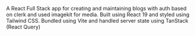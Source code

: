 A React Full Stack app for creating and maintaining blogs with auth based on clerk and used imagekit for media. Built using React 19 and styled using Tailwind CSS.
Bundled using Vite and handled server state using TanStack (React Query)
